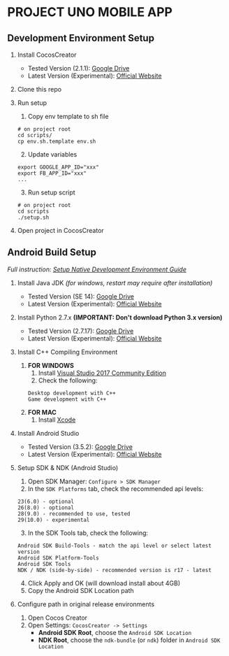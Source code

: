 PROJECT UNO MOBILE APP
=====================

## Development Environment Setup

1. Install CocosCreator
	- Tested Version (2.1.1): [Google Drive](https://drive.google.com/open?id=1jdv1s011Emnh65BXGmqTyPUYOZib_SJY)
	- Latest Version (Experimental): [Official Website](https://www.cocos.com/en/creator)

2. Clone this repo

3. Run setup
	1. Copy env template to sh file
	```
	# on project root
	cd scripts/
	cp env.sh.template env.sh
	```
	2. Update variables
	```
	export GOOGLE_APP_ID="xxx"
	export FB_APP_ID="xxx"
	...
	```
	3. Run setup script
	```
	# on project root
	cd scripts
	./setup.sh
	```

4. Open project in CocosCreator


## Android Build Setup
*Full instruction: [Setup Native Development Environment Guide](https://docs.cocos.com/creator/manual/en/publish/setup-native-development.html)*

1. Install Java JDK *(for windows, restart may require after installation)*
	- Tested Version (SE 14): [Google Drive](https://drive.google.com/drive/u/0/folders/1plat00T7mJFdICstNt7g52FCWj1SkSl_)
	- Latest Version (Experimental): [Official Website](https://www.oracle.com/java/technologies/javase-downloads.html)

2. Install Python 2.7.x **(IMPORTANT: Don't download Python 3.x version)**
	- Tested Version (2.7.17): [Google Drive](https://drive.google.com/drive/u/0/folders/1wdtyn-azcibf05x5nUAaSzvyxJVMecta)
	- Latest Version (Experimental): [Official Website](https://www.python.org/downloads/)

3. Install C++ Compiling Environment
	1. **FOR WINDOWS**
		1. Install [Visual Studio 2017 Community Edition](https://visualstudio.microsoft.com/downloads/)
		2. Check the following:
		```
		Desktop development with C++
		Game development with C++
		```
	2. **FOR MAC**
		1. Install [Xcode](https://developer.apple.com/xcode/download/)

4. Install Android Studio
	- Tested Version (3.5.2): [Google Drive](https://drive.google.com/drive/u/0/folders/1ZJ_pZjwW44W81dtTXArxU7l1Ktdjb57D)
	- Latest Version (Experimental): [Official Website](http://www.android-studio.org/)

5. Setup SDK & NDK (Android Studio)
	1. Open SDK Manager: `Configure > SDK Manager`
	2. In the `SDK Platforms` tab, check the recommended api levels:
	```
	23(6.0) - optional
	26(8.0) - optional
	28(9.0) - recommended to use, tested
	29(10.0) - experimental
	```
	3. In the SDK Tools tab, check the following:
	```
	Android SDK Build-Tools - match the api level or select latest version
	Android SDK Platform-Tools 
	Android SDK Tools
	NDK / NDK (side-by-side) - recommended version is r17 - latest
	```
	4. Click Apply and OK (will download install about 4GB)
	5. Copy the Android SDK Location path

6. Configure path in original release environments
	1. Open Cocos Creator
	2. Open Settings: `CocosCreator -> Settings`
		- **Android SDK Root**, choose the `Android SDK Location`
		- **NDK Root**, choose the `ndk-bundle` (or `ndk`) folder in `Android SDK Location`
